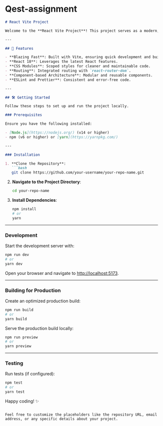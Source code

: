 # Qest-assignment


```markdown
# React Vite Project

Welcome to the **React Vite Project**! This project serves as a modern, fast, and lightweight setup for building React applications with Vite.

---

## 🚀 Features

- **Blazing Fast**: Built with Vite, ensuring quick development and build times.
- **React 18**: Leverages the latest React features.
- **CSS Modules**: Scoped styles for cleaner and maintainable code.
- **Routing**: Integrated routing with `react-router-dom`.
- **Component-based Architecture**: Modular and reusable components.
- **ESLint and Prettier**: Consistent and error-free code.

---

## 🛠️ Getting Started

Follow these steps to set up and run the project locally.

### Prerequisites

Ensure you have the following installed:

- [Node.js](https://nodejs.org/) (v14 or higher)
- npm (v6 or higher) or [yarn](https://yarnpkg.com/)

---

### Installation

1. **Clone the Repository**:
   ```bash
   git clone https://github.com/your-username/your-repo-name.git
   ```
2. **Navigate to the Project Directory**:
   ```bash
   cd your-repo-name
   ```
3. **Install Dependencies**:
   ```bash
   npm install
   # or
   yarn
   ```

---

### Development

Start the development server with:

```bash
npm run dev
# or
yarn dev
```

Open your browser and navigate to [http://localhost:5173](http://localhost:5173).

---

### Building for Production

Create an optimized production build:

```bash
npm run build
# or
yarn build
```

Serve the production build locally:

```bash
npm run preview
# or
yarn preview
```

---

### Testing

Run tests (if configured):

```bash
npm test
# or
yarn test
```







Happy coding! ✨
``` 

Feel free to customize the placeholders like the repository URL, email address, or any specific details about your project.

